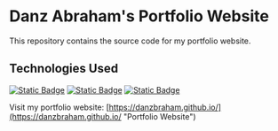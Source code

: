 # Danz Abraham's Portfolio Website

This repository contains the source code for my portfolio website.

## Technologies Used

[<img alt="Static Badge" src="https://img.shields.io/badge/astro-astro?style=for-the-badge&logo=astro&color=black">](https://astro.build/)
[<img alt="Static Badge" src="https://img.shields.io/badge/react-react?style=for-the-badge&logo=react&color=gray">](https://react.dev/)
[<img alt="Static Badge" src="https://img.shields.io/badge/tailwind-tailwind?style=for-the-badge&logo=tailwindcss&color=black">](https://tailwindcss.com/)

Visit my portfolio website: [https://danzbraham.github.io/](https://danzbraham.github.io/ "Portfolio Website")
